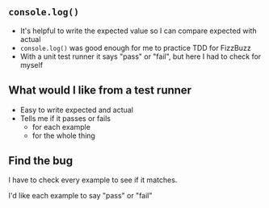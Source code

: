 ## `console.log()`

- It's helpful to write the expected value so I can compare expected with actual
- `console.log()` was good enough for me to practice TDD for FizzBuzz
- With a unit test runner it says "pass" or "fail", but here I had to check for myself

## What would I like from a test runner

- Easy to write expected and actual
- Tells me if it passes or fails
    - for each example
    - for the whole thing

## Find the bug

I have to check every example to see if it matches.

I'd like each example to say "pass" or "fail"
